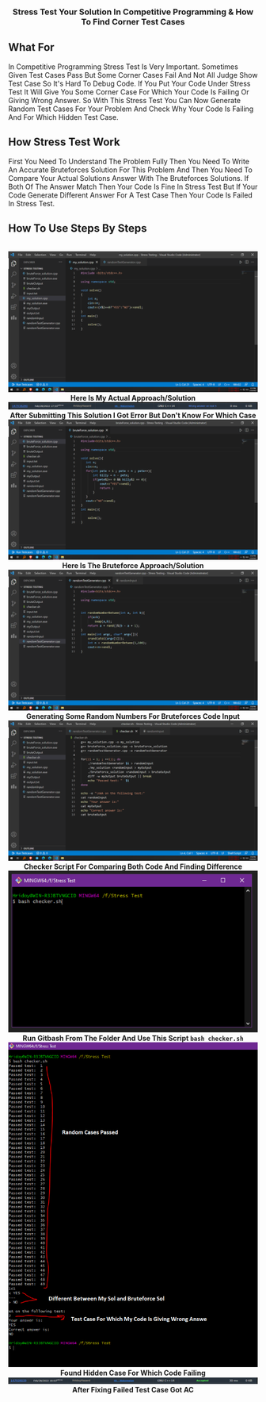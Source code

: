 <h3 align="center" >Stress Test Your Solution In Competitive Programming & How To Find Corner Test Cases </h1>

## What For
In Competitive Programming Stress Test Is Very Important. Sometimes Given Test Cases Pass But Some Corner Cases Fail And Not All Judge Show Test Case So It's Hard To Debug Code. If You Put Your Code Under Stress Test It Will Give You Some Corner Case For Which Your Code Is Failing Or Giving Wrong Answer. So With This Stress Test You Can Now Generate Random Test Cases For Your Problem And Check Why Your Code Is Failing And For Which Hidden Test Case.

## How Stress Test Work
First You Need To Understand The Problem Fully Then You Need To Write An Accurate Bruteforces Solution For This Problem And Then You Need To Compare Your Actual Solutions Answer With The Bruteforces Solutions. If Both Of The Answer Match Then Your Code Is Fine In Stress Test But If Your Code Generate Different Answer For A Test Case Then Your Code Is Failed In Stress Test.

## How To Use Steps By Steps
<p align="center">
  <br>
    <img src="ss/1.png"><br>
   <b>Here Is My Actual Approach/Solution</b><br>
    <img src="ss/2.PNG"><br>
    <b>After Submitting This Solution I Got Error But Don't Know For Which Case</b><br>
    <img src="ss/3.png"><br>
    <b>Here Is The Bruteforce Approach/Solution</b><br>
    <img src="ss/4.png"><br>
    <b>Generating Some Random Numbers For Bruteforces Code Input</b><br>
    <img src="ss/5.png"><br>
    <b>Checker Script For Comparing Both Code And Finding Difference</b><br>
    <img src="ss/10.PNG"><br>
    <b>Run Gitbash From The Folder And Use This Script <code>bash checker.sh</code></b><br>
    <img src="ss/11.PNG"><br>
    <b>Found Hidden Case For Which Code Failing</b><br>
    <img src="ss/8.PNG"><br>
    <b>After Fixing Failed Test Case Got AC</b><br>
</p>

